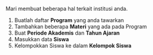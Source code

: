 Mari membuat beberapa hal terkait institusi anda.

1. Buatlah daftar **Program** yang anda tawarkan
2. Tambahkan beberapa **Materi** yang ada pada Program
3. Buat **Periode Akademis** dan **Tahun Ajaran**
4. Masukkan data **Siswa**
5. Kelompokkan Siswa ke dalam **Kelompok Siswa**


<!-- Tonton video ini untuk menggunakan Punia Online Edukasi: https://www.youtube.com/watch?v=f6foQOyGzdA -->
